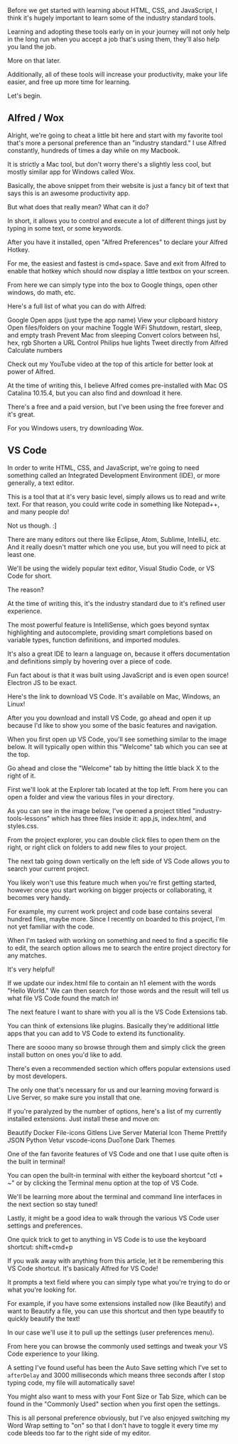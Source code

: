 Before we get started with learning about HTML, CSS, and JavaScript, I think it's hugely important to learn some of the industry standard tools.

Learning and adopting these tools early on in your journey will not only help in the long run when you accept a job that's using them, they'll also help you land the job.

More on that later.

Additionally, all of these tools will increase your productivity, make your life easier, and free up more time for learning.

Let's begin.

## Alfred / Wox ##
Alright, we're going to cheat a little bit here and start with my favorite tool that's more a personal preference than an "industry standard." I use Alfred constantly, hundreds of times a day while on my Macbook.

It is strictly a Mac tool, but don't worry there's a slightly less cool, but mostly similar app for Windows called Wox.

Basically, the above snippet from their website is just a fancy bit of text that says this is an awesome productivity app.

But what does that really mean? What can it do?

In short, it allows you to control and execute a lot of different things just by typing in some text, or some keywords.

After you have it installed, open "Alfred Preferences" to declare your Alfred Hotkey.

For me, the easiest and fastest is cmd+space. Save and exit from Alfred to enable that hotkey which should now display a little textbox on your screen.

From here we can simply type into the box to Google things, open other windows, do math, etc.

Here's a full list of what you can do with Alfred:

Google
Open apps (just type the app name)
View your clipboard history
Open files/folders on your machine
Toggle WiFi
Shutdown, restart, sleep,  and empty trash
Prevent Mac from sleeping
Convert colors between hsl, hex, rgb
Shorten a URL
Control Philips hue lights
Tweet directly from Alfred
Calculate numbers

Check out my YouTube video at the top of this article for better look at power of Alfred.

At the time of writing this, I believe Alfred comes pre-installed with Mac OS Catalina 10.15.4, but you can also find and download it here.


There's a free and a paid version, but I've been using the free forever and it's great.

For you Windows users, try downloading Wox.

## VS Code ##
In order to write HTML, CSS, and JavaScript, we're going to need something called an Integrated Development Environment (IDE), or more generally, a text editor.

This is a tool that at it's very basic level, simply allows us to read and write text. For that reason, you could write code in something like Notepad++, and many people do!

Not us though. :]

There are many editors out there like Eclipse, Atom, Sublime, IntelliJ, etc. And it really doesn't matter which one you use, but you will need to pick at least one.

We'll be using the widely popular text editor, Visual Studio Code, or VS Code for short.

The reason?

At the time of writing this, it's the industry standard due to it's refined user experience.

The most powerful feature is IntelliSense, which goes beyond syntax highlighting and autocomplete, providing smart completions based on variable types, function definitions, and imported modules.

It's also a great IDE to learn a language on, because it offers documentation and definitions simply by hovering over a piece of code.

Fun fact about is that it was built using JavaScript and is even open source! Electron JS to be exact.

Here's the link to download VS Code. It's available on Mac, Windows, an Linux!

After you you download and install VS Code, go ahead and open it up because I'd like to show you some of the basic features and navigation.

When you first open up VS Code, you'll see something similar to the image below. It will typically open within this "Welcome" tab which you can see at the top.

Go ahead and close the "Welcome" tab by hitting the little black X to the right of it.

First we'll look at the Explorer tab located at the top left. From here you can open a folder and view the various files in your directory.

As you can see in the image below, I've opened a project titled "industry-tools-lessons" which has three files inside it: app.js, index.html, and styles.css.

From the project explorer, you can double click files to open them on the right, or right click on folders to add new files to your project.

The next tab going down vertically on the left side of VS Code allows you to search your current project.

You likely won't use this feature much when you're first getting started, however once you start working on bigger projects or collaborating, it becomes very handy.

For example, my current work project and code base contains several hundred files, maybe more. Since I recently on boarded to this project, I'm not yet familiar with the code.

When I'm tasked with working on something and need to find a specific file to edit, the search option allows me to search the entire project directory for any matches.

It's very helpful!

If we update our index.html file to contain an h1 element with the words "Hello World." We can then search for those words and the result will tell us what file VS Code found the match in!

The next feature I want to share with you all is the VS Code Extensions tab.

You can think of extensions like plugins. Basically they're additional little apps that you can add to VS Code to extend its functionality.

There are soooo many so browse through them and simply click the green install button on ones you'd like to add.

There's even a recommended section which offers popular extensions used by most developers.

The only one that's necessary for us and our learning moving forward is Live Server, so make sure you install that one.

If you're paralyzed by the number of options, here's a list of my currently installed extensions. Just install these and move on:

Beautify
Docker
File-icons
Gitlens
Live Server
Material Icon Theme
Prettify JSON
Python
Vetur
vscode-icons
DuoTone Dark Themes

One of the fan favorite features of VS Code and one that I use quite often is the built in terminal!

You can open the built-in terminal with either the keyboard shortcut "ctl + ~" or by clicking the Terminal menu option at the top of VS Code.

We'll be learning more about the terminal and command line interfaces in the next section so stay tuned!

Lastly, it might be a good idea to walk through the various VS Code user settings and preferences.

One quick trick to get to anything in VS Code is to use the keyboard shortcut: shift+cmd+p

If you walk away with anything from this article, let it be remembering this VS Code shortcut. It's basically Alfred for VS Code!

It prompts a text field where you can simply type what you're trying to do or what you're looking for.

For example, if you have some extensions installed now (like Beautify) and want to Beautify a file, you can use this shortcut and then type beautify to quickly beautify the text!

In our case we'll use it to pull up the settings (user preferences menu).

From here you can browse the commonly used settings and tweak your VS Code experience to your liking.

A setting I've found useful has been the Auto Save setting which I've set to `afterDelay` and 3000 milliseconds which means three seconds after I stop typing code, my file will automatically save!

You might also want to mess with your Font Size or Tab Size, which can be found in the "Commonly Used" section when you first open the settings.

This is all personal preference obviously, but I've also enjoyed switching my Word Wrap setting to "on" so that I don't have to toggle it every time my code bleeds too far to the right side of my editor.